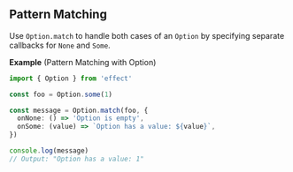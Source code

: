 ## Pattern Matching

Use `Option.match` to handle both cases of an `Option` by specifying separate callbacks for `None` and `Some`.

**Example** (Pattern Matching with Option)

```ts twoslash
import { Option } from 'effect'

const foo = Option.some(1)

const message = Option.match(foo, {
  onNone: () => 'Option is empty',
  onSome: (value) => `Option has a value: ${value}`,
})

console.log(message)
// Output: "Option has a value: 1"
```
